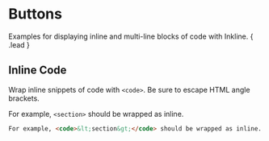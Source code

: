 # Buttons
Examples for displaying inline and multi-line blocks of code with Inkline. { .lead }

## Inline Code
Wrap inline snippets of code with `<code>`. Be sure to escape HTML angle brackets.

For example, <code>&lt;section&gt;</code> should be wrapped as inline.

~~~html
For example, <code>&lt;section&gt;</code> should be wrapped as inline.
~~~
